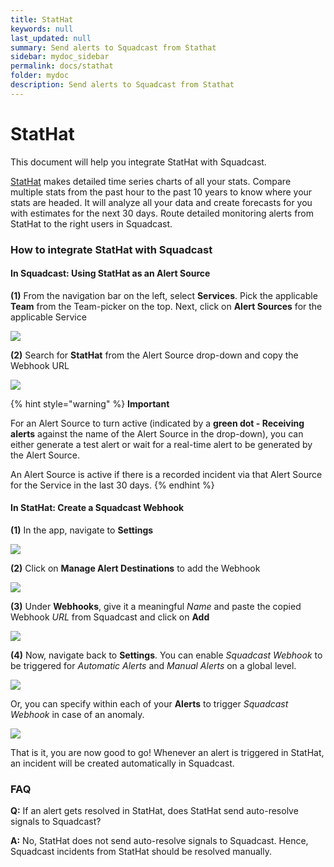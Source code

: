 ```yaml
---
title: StatHat
keywords: null
last_updated: null
summary: Send alerts to Squadcast from Stathat
sidebar: mydoc_sidebar
permalink: docs/stathat
folder: mydoc
description: Send alerts to Squadcast from Stathat
---
```


# StatHat

This document will help you integrate StatHat with Squadcast.

[StatHat](https://www.stathat.com/) makes detailed time series charts of all your stats. Compare multiple stats from the past hour to the past 10 years to know where your stats are headed. It will analyze all your data and create forecasts for you with estimates for the next 30 days. Route detailed monitoring alerts from StatHat to the right users in Squadcast.

### How to integrate StatHat with Squadcast

#### In Squadcast: Using StatHat as an Alert Source

**(1)** From the navigation bar on the left, select **Services**. Pick the applicable **Team** from the Team-picker on the top. Next, click on **Alert Sources** for the applicable Service

![](../../.gitbook/assets/alert\_source\_1.png)

**(2)** Search for **StatHat** from the Alert Source drop-down and copy the Webhook URL

![](../../.gitbook/assets/stathat\_1.png)

{% hint style="warning" %}
**Important**

For an Alert Source to turn active (indicated by a **green dot - Receiving alerts** against the name of the Alert Source in the drop-down), you can either generate a test alert or wait for a real-time alert to be generated by the Alert Source.

An Alert Source is active if there is a recorded incident via that Alert Source for the Service in the last 30 days.
{% endhint %}

#### In StatHat: Create a Squadcast Webhook

**(1)** In the app, navigate to **Settings**

![](../../.gitbook/assets/stathat\_2.png)

**(2)** Click on **Manage Alert Destinations** to add the Webhook

![](../../.gitbook/assets/stathat\_4.png)

**(3)** Under **Webhooks**, give it a meaningful _Name_ and paste the copied Webhook _URL_ from Squadcast and click on **Add**

![](../../.gitbook/assets/stathat\_3.png)

**(4)** Now, navigate back to **Settings**. You can enable _Squadcast Webhook_ to be triggered for _Automatic Alerts_ and _Manual Alerts_ on a global level.

![](../../.gitbook/assets/stathat\_5.png)

Or, you can specify within each of your **Alerts** to trigger _Squadcast Webhook_ in case of an anomaly.

![](../../.gitbook/assets/stathat\_6.png)

That is it, you are now good to go! Whenever an alert is triggered in StatHat, an incident will be created automatically in Squadcast.

### FAQ

**Q:** If an alert gets resolved in StatHat, does StatHat send auto-resolve signals to Squadcast?

**A:** No, StatHat does not send auto-resolve signals to Squadcast. Hence, Squadcast incidents from StatHat should be resolved manually.
